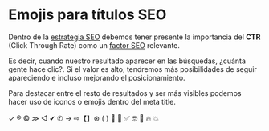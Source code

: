


# Emojis para títulos SEO

Dentro de la [estrategia SEO](/estrategia-seo) debemos tener presente la importancia del **CTR** (Click Through Rate) como un [factor SEO](/factores-seo) relevante.

Es decir, cuando nuestro resultado aparecer en las búsquedas, ¿cuánta gente hace clic?. Si el valor es alto, tendremos más posibilidades de seguir apareciendo e incluso mejorando el posicionamiento.

Para destacar entre el resto de resultados y ser más visibles podemos hacer uso de iconos o emojis dentro del meta title.



✓ ® © ≫ ◁ ✔ ✆ → ⇨【】⊛ ( ) 🥇 🙂 ✅ 🤓 🤑 🔥 💥
<!--stackedit_data:
eyJoaXN0b3J5IjpbLTIxMzc1MzUxMjVdfQ==
-->